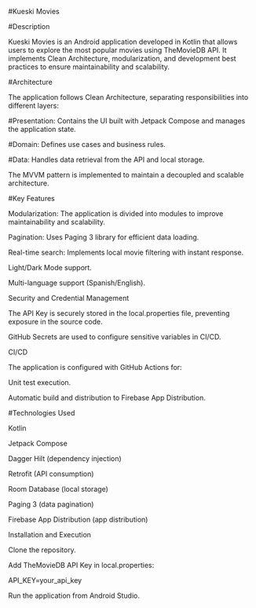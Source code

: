 #Kueski Movies

#Description

Kueski Movies is an Android application developed in Kotlin that allows users to explore the most popular movies using TheMovieDB API. It implements Clean Architecture, modularization, and development best practices to ensure maintainability and scalability.

#Architecture

The application follows Clean Architecture, separating responsibilities into different layers:

#Presentation: Contains the UI built with Jetpack Compose and manages the application state.

#Domain: Defines use cases and business rules.

#Data: Handles data retrieval from the API and local storage.

The MVVM pattern is implemented to maintain a decoupled and scalable architecture.

#Key Features

Modularization: The application is divided into modules to improve maintainability and scalability.

Pagination: Uses Paging 3 library for efficient data loading.

Real-time search: Implements local movie filtering with instant response.

Light/Dark Mode support.

Multi-language support (Spanish/English).

Security and Credential Management

The API Key is securely stored in the local.properties file, preventing exposure in the source code.

GitHub Secrets are used to configure sensitive variables in CI/CD.

CI/CD

The application is configured with GitHub Actions for:

Unit test execution.

Automatic build and distribution to Firebase App Distribution.


#Technologies Used

Kotlin

Jetpack Compose

Dagger Hilt (dependency injection)

Retrofit (API consumption)

Room Database (local storage)

Paging 3 (data pagination)

Firebase App Distribution (app distribution)

Installation and Execution

Clone the repository.

Add TheMovieDB API Key in local.properties:

API_KEY=your_api_key

Run the application from Android Studio.

